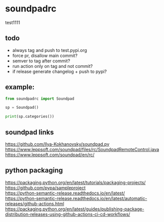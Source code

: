 # soundpadrc

test1111

## todo

- always tag and push to test.pypi.org
- force pr, disallow main commit?
- semver to tag after commit?
- run action only on tag and not commit?
- if release generate changelog + push to pypi?

## example:

```python
from soundpadrc import Soundpad

sp = Soundpad()

print(sp.categories())

```

## soundpad links

https://github.com/Ilya-Kokhanovsky/soundpad.py  
https://www.leppsoft.com/soundpad/files/rc/SoundpadRemoteControl.java  
https://www.leppsoft.com/soundpad/en/rc/

## python packaging

https://packaging.python.org/en/latest/tutorials/packaging-projects/  
https://github.com/pypa/sampleproject  
https://python-semantic-release.readthedocs.io/en/latest/  
https://python-semantic-release.readthedocs.io/en/latest/automatic-releases/github-actions.html  
https://packaging.python.org/en/latest/guides/publishing-package-distribution-releases-using-github-actions-ci-cd-workflows/
